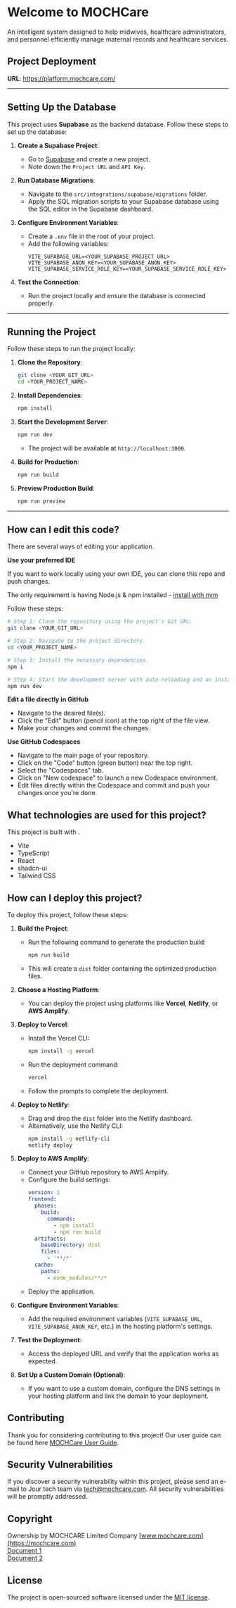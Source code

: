 # Welcome to MOCHCare

An intelligent system designed to help midwives, healthcare administrators, and personnel efficiently manage maternal records and healthcare services.

## Project Deployment

**URL**: https://platform.mochcare.com/

---

## Setting Up the Database

This project uses **Supabase** as the backend database. Follow these steps to set up the database:

1. **Create a Supabase Project**:
   - Go to [Supabase](https://supabase.com/) and create a new project.
   - Note down the `Project URL` and `API Key`.

2. **Run Database Migrations**:
   - Navigate to the `src/integrations/supabase/migrations` folder.
   - Apply the SQL migration scripts to your Supabase database using the SQL editor in the Supabase dashboard.

3. **Configure Environment Variables**:
   - Create a `.env` file in the root of your project.
   - Add the following variables:
     ```env
     VITE_SUPABASE_URL=<YOUR_SUPABASE_PROJECT_URL>
     VITE_SUPABASE_ANON_KEY=<YOUR_SUPABASE_ANON_KEY>
     VITE_SUPABASE_SERVICE_ROLE_KEY=<YOUR_SUPABASE_SERVICE_ROLE_KEY>
     ```

4. **Test the Connection**:
   - Run the project locally and ensure the database is connected properly.

---

## Running the Project

Follow these steps to run the project locally:

1. **Clone the Repository**:
   ```sh
   git clone <YOUR_GIT_URL>
   cd <YOUR_PROJECT_NAME>
   ```

2. **Install Dependencies**:
   ```sh
   npm install
   ```

3. **Start the Development Server**:
   ```sh
   npm run dev
   ```
   - The project will be available at `http://localhost:3000`.

4. **Build for Production**:
   ```sh
   npm run build
   ```

5. **Preview Production Build**:
   ```sh
   npm run preview
   ```

---


## How can I edit this code?

There are several ways of editing your application.

**Use your preferred IDE**

If you want to work locally using your own IDE, you can clone this repo and push changes. 

The only requirement is having Node.js & npm installed - [install with nvm](https://github.com/nvm-sh/nvm#installing-and-updating)

Follow these steps:

```sh
# Step 1: Clone the repository using the project's Git URL.
git clone <YOUR_GIT_URL>

# Step 2: Navigate to the project directory.
cd <YOUR_PROJECT_NAME>

# Step 3: Install the necessary dependencies.
npm i

# Step 4: Start the development server with auto-reloading and an instant preview.
npm run dev
```

**Edit a file directly in GitHub**

- Navigate to the desired file(s).
- Click the "Edit" button (pencil icon) at the top right of the file view.
- Make your changes and commit the changes.

**Use GitHub Codespaces**

- Navigate to the main page of your repository.
- Click on the "Code" button (green button) near the top right.
- Select the "Codespaces" tab.
- Click on "New codespace" to launch a new Codespace environment.
- Edit files directly within the Codespace and commit and push your changes once you're done.

## What technologies are used for this project?

This project is built with .

- Vite
- TypeScript
- React
- shadcn-ui
- Tailwind CSS

## How can I deploy this project?

To deploy this project, follow these steps:

1. **Build the Project**:
   - Run the following command to generate the production build:
     ```sh
     npm run build
     ```
   - This will create a `dist` folder containing the optimized production files.

2. **Choose a Hosting Platform**:
   - You can deploy the project using platforms like **Vercel**, **Netlify**, or **AWS Amplify**.

3. **Deploy to Vercel**:
   - Install the Vercel CLI:
     ```sh
     npm install -g vercel
     ```
   - Run the deployment command:
     ```sh
     vercel
     ```
   - Follow the prompts to complete the deployment.

4. **Deploy to Netlify**:
   - Drag and drop the `dist` folder into the Netlify dashboard.
   - Alternatively, use the Netlify CLI:
     ```sh
     npm install -g netlify-cli
     netlify deploy
     ```

5. **Deploy to AWS Amplify**:
   - Connect your GitHub repository to AWS Amplify.
   - Configure the build settings:
     ```yaml
     version: 1
     frontend:
       phases:
         build:
           commands:
             - npm install
             - npm run build
       artifacts:
         baseDirectory: dist
         files:
           - '**/*'
       cache:
         paths:
           - node_modules/**/*
     ```
   - Deploy the application.

6. **Configure Environment Variables**:
   - Add the required environment variables (`VITE_SUPABASE_URL`, `VITE_SUPABASE_ANON_KEY`, etc.) in the hosting platform's settings.

7. **Test the Deployment**:
   - Access the deployed URL and verify that the application works as expected.

8. **Set Up a Custom Domain (Optional)**:
   - If you want to use a custom domain, configure the DNS settings in your hosting platform and link the domain to your deployment.

## Contributing

Thank you for considering contributing to this project! Our user guide can be found here [MOCHCare User Guide](https://mochcare.gitbook.io/product-docs/59ojkfJv1gOmOLD9PiZD/).

## Security Vulnerabilities

If you discover a security vulnerability within this project, please send an e-mail to Jour tech team via [tech@mochcare.com](mailto:tech@mochcare.com). All security vulnerabilities will be promptly addressed.

## Copyright
Ownership by MOCHCARE Limited Company
[www.mochcare.com](https://mochcare.com) <br />
[Document 1](https://github.com/MochCare-Gh/service-provider-portal/blob/main/CERT%20OF%20INCOPORATION.pdf) <br />
[Document 2](https://github.com/MochCare-Gh/service-provider-portal/blob/main/OWNERSHIP%20PROFILE.pdf)

## License

The project is open-sourced software licensed under the [MIT license](https://opensource.org/licenses/MIT).



